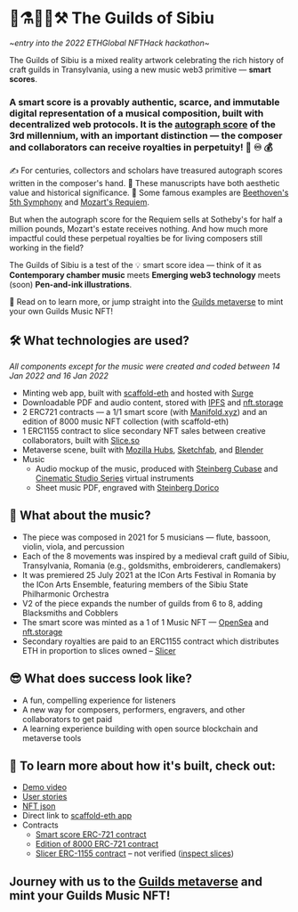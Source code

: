 # 🎵⚗️🧱🧤⚒ The Guilds of Sibiu
_\~entry into the 2022 ETHGlobal NFTHack hackathon\~_

The Guilds of Sibiu is a mixed reality artwork celebrating the rich history of craft guilds in Transylvania, using a new music web3 primitive — **smart scores**.

### A smart score is a provably authentic, scarce, and immutable digital representation of a musical composition, built with decentralized web protocols. It is the [autograph score](https://en.wikipedia.org/wiki/Autograph_(manuscript)) of the 3rd millennium, with an important distinction — the composer and collaborators can receive royalties in perpetuity! 🎼 ♾ 💰

✍️ For centuries, collectors and scholars have treasured autograph scores written in the composer's hand. 🔎 These manuscripts have both aesthetic value and historical significance. 🎻 Some famous examples are [Beethoven's 5th Symphony](https://digital.staatsbibliothek-berlin.de/werkansicht/?PPN=PPN664344127&PHYSID=PHYS_0001) and [Mozart's Requiem](https://www.sothebys.com/en/auctions/ecatalogue/2014/music-continental-books-manuscripts-l14402/lot.199.html).

But when the autograph score for the Requiem sells at Sotheby's for half a million pounds, Mozart's estate receives nothing. And how much more impactful could these perpetual royalties be for living composers still working in the field?

The Guilds of Sibiu is a test of the 💡 smart score idea — think of it as **Contemporary chamber music** meets **Emerging web3 technology** meets (soon) **Pen-and-ink illustrations**.

🌠 Read on to learn more, or jump straight into the [Guilds metaverse](https://hubs.mozilla.com/jo8FKzd/guilds) to mint your own Guilds Music NFT!

## 🛠 What technologies are used?
_All components except for the music were created and coded between 14 Jan 2022 and 16 Jan 2022_
- Minting web app, built with [scaffold-eth](https://github.com/scaffold-eth/scaffold-eth) and hosted with [Surge](https://surge.sh/)
- Downloadable PDF and audio content, stored with [IPFS](https://ipfs.io/) and [nft.storage](https://nft.storage/)
- 2 ERC721 contracts — a 1/1 smart score (with [Manifold.xyz](https://www.manifold.xyz/)) and an edition of 8000 music NFT collection (with scaffold-eth)
- 1 ERC1155 contract to slice secondary NFT sales between creative collaborators, built with [Slice.so](https://slice.so/)
- Metaverse scene, built with [Mozilla Hubs](https://hubs.mozilla.com/), [Sketchfab](https://sketchfab.com/), and [Blender](https://www.blender.org/)
- Music
    - Audio mockup of the music, produced with [Steinberg Cubase](https://www.steinberg.net/cubase/) and [Cinematic Studio Series](https://cinematicstudioseries.com/) virtual instruments
    - Sheet music PDF, engraved with [Steinberg Dorico](https://www.steinberg.net/dorico/)

## 🎻 What about the music?
- The piece was composed in 2021 for 5 musicians — flute, bassoon, violin, viola, and percussion
- Each of the 8 movements was inspired by a medieval craft guild of Sibiu, Transylvania, Romania (e.g., goldsmiths, embroiderers, candlemakers)
- It was premiered 25 July 2021 at the ICon Arts Festival in Romania by the ICon Arts Ensemble, featuring members of the Sibiu State Philharmonic Orchestra
- V2 of the piece expands the number of guilds from 6 to 8, adding Blacksmiths and Cobblers
- The smart score was minted as a 1 of 1 Music NFT — [OpenSea](https://testnets.opensea.io/assets/0x05988eb3fc03abb0da03331f2de1bb2b4fc98200/11) and [nft.storage](https://bafybeihr5t4nz4jen6m6liwvqxqduezhczgyeh2cmwgvhq6rmiaebcsiey.ipfs.dweb.link/)
- Secondary royalties are paid to an ERC1155 contract which distributes ETH in proportion to slices owned – [Slicer](https://testnet.slice.so/slicer/17)

## 😎 What does success look like?
- A fun, compelling experience for listeners
- A new way for composers, performers, engravers, and other collaborators to get paid
- A learning experience building with open source blockchain and metaverse tools

## 🧪 To learn more about how it's built, check out:
- [Demo video](https://youtube.com)
- [User stories](./user-stories.md)
- [NFT json](./guilds.json)
- Direct link to [scaffold-eth app](https://guilds-test.surge.sh/)
- Contracts 
    - [Smart score ERC-721 contract](https://rinkeby.etherscan.io/address/0x05988eb3fc03abb0da03331f2de1bb2b4fc98200#code)
    - [Edition of 8000 ERC-721 contract](https://rinkeby.etherscan.io/address/0x87Ef01bCC256245dB467d4820bff8927D53aCBe9#code)
    - [Slicer ERC-1155 contract](https://rinkeby.etherscan.io/address/0x088a002ca3c9323280a1e853e1696e483f5c6350) – not verified ([inspect slices](./guilds-smart-score-slicer.png))

## Journey with us to the [Guilds metaverse](https://hubs.mozilla.com/jo8FKzd/guilds) and mint your Guilds Music NFT!

